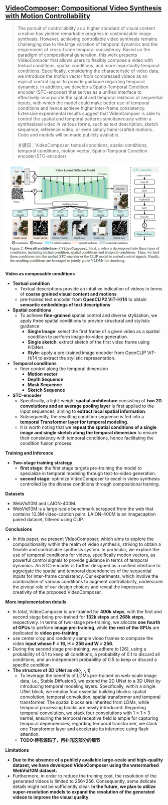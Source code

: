 ## [VideoComposer: Compositional Video Synthesis with Motion Controllability](https://videocomposer.github.io/)

> The pursuit of controllability as a higher standard of visual content creation has yielded remarkable progress in customizable image synthesis. However, achieving controllable video synthesis remains challenging due to the large variation of temporal dynamics and the requirement of cross-frame temporal consistency. Based on the paradigm of compositional generation, this work presents VideoCompoer that allows users to flexibly compose a video with textual conditions, spatial conditions, and more importantly temporal conditions. Specifically, considering the characteristic of video data, we introduce the motion vector from compressed videos as an explicit control signal to provide guidance regarding temporal dynamics. In addition, we develop a Spatio-Temporal Condition encoder (STC-encoder) that serves as a unified interface to effectively incorporate the spatial and temporal relations of sequential inputs, with which the model could make better use of temporal conditions and hence achieve higher inter-frame consistency. Extensive experimental results suggest that VideoCompoer is able to control the spatial and temporal patterns simultaneously within a synthesized video in various forms, such as text description, sketch sequence, reference video, or even simply hand-crafted motions. Code and models will be made publicly available.
>
> 关键词：VideoComposer, textual conditions, spatial conditions, temporal conditions, motion vector, Spatio-Temporal Condition encoder(STC-encoder)

![](./images/VideoComposer/overview.JPG)

**Video as composable conditions**
* **Textual condition**
  * Textual descriptions provide an intuitive indication of videos in terms of **coarse grained visual content and motions**
  * pre-trained text encoder from **OpenCLIP2 ViT-H/14** to obtain **semantic embeddings of text descriptions**
* **Spatial conditions**
  * To achieve **fine-grained** spatial control and diverse stylization, we apply three spatial conditions to provide structural and stylistic guidance
    * **Single Image**: select the first frame of a given video as a spatial condition to perform image-to-video generation.
    * **Single sketch**: extract sketch of the first video frame using PiDiNet.
    * **Style**: apply a pre-trained image encoder from OpenCLIP ViT-H/14 to extract the stylistic representation.
* **Temporal conditions**
  * finer control along the temporal dimension
    * **Motion vector**
    * **Depth Sequence**
    * **Mask Sequence**
    * **Sketch Sequence**
* **STC-encoder**
  * Specifically, a light-weight **spatial architecture** consisting of **two 2D convolutions and an average pooling layer** is first applied to the input sequences, aiming to **extract local spatial information**. 
  * Subsequently, the resulting condition sequence is fed into a **temporal Transformer layer for temporal modeling**.
  * It is worth noting that we **repeat the spatial conditions of a single image and single sketch along the temporal dimension** to ensure their consistency with temporal conditions, hence facilitating the condition fusion process. 


**Training and Inference**
* **Two-stage training strategy**
  * **first stage**: the first stage targets pre-training the model to specialize in temporal modeling through text-to-video generation. 
  * **second stage**: optimize VideoComposer to excel in video synthesis controlled by the diverse conditions through compositional training. 

**Datasets**
* WebVid10M and LAION-400M. 
* WebVid10M is a large-scale benchmark scrapped from the web that contains 10.3M video-caption pairs. LAION-400M is an imagecaption paired dataset, filtered using CLIP. 


**Conclusions**
* In this paper, we present VideoComposer, which aims to explore the compositionality within the realm of video synthesis, striving to obtain a flexible and controllable synthesis system. In particular, we explore the use of temporal conditions for videos, specifically motion vectors, as powerful control signals to provide guidance in terms of temporal dynamics. An STC-encoder is further designed as a unified interface to aggregate the spatial and temporal dependencies of the sequential inputs for inter-frame consistency. Our experiments, which involve the combination of various conditions to augment controllability, underscore the pivotal role of our design choices and reveal the impressive creativity of the proposed VideoComposer.

**More implementation details**
* In total, VideoComposer is pre-trained for **400k steps**, with the first and second stage being pre-trained for **132k steps** and **268k steps**, respectively. In terms of two-stage pre-training, we allocate **one fourth of GPUs** to perform **image pre-training**, while **the rest of the GPUs** are dedicated to **video pre-training**.
* use center crop and randomly sample video frames to compose the video **input whose F = 16, H = 256 and W = 256**.
* During the second stage pre-training, we adhere to [26], using a probability of 0.1 to keep all conditions, a probability of 0.1 to discard all conditions, and an independent probability of 0.5 to keep or discard a specific condition.
* **The structure of 3D UNet as ϵθ(·, ·, t)**
  * To leverage the benefits of LDMs pre-trained on web-scale
image data, i.e., Stable Diffusion3, we extend the 2D UNet to a 3D UNet by introducing temporal modeling layers. Specifically, within a single UNet block, we employ four essential building blocks: spatial convolution, temporal convolution, spatial transformer and temporal transformer. The spatial blocks are inherited from LDMs, while temporal processing blocks are newly introduced. Regarding temporal convolution, we stack four convolutions with 1 × 1 × 3 kernel, ensuring the temporal receptive field is ample for capturing temporal dependencies; regarding temporal transformer, we stack one Transformer layer and accelerate its inference using flash attention. 
  * **TODO:待有源码了，再补充这部分的细节** 


**Limitations**
* **Due to the absence of a publicly available large-scale and high-quality dataset, we have developed VideoComposer using the watermarked WebVid10M dataset.**
* Furthermore, in order to reduce the training cost, the resolution of the generated videos is limited to 256×256. Consequently, some delicate details might not be sufficiently clear. **In the future, we plan to utilize super-resolution models to expand the resolution of the generated videos to improve the visual quality**. 


<br><br>



